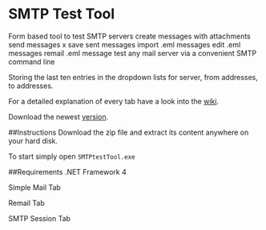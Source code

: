 # SMTP Test Tool


Form based tool to 
test SMTP servers
create messages with attachments
send messages x
save sent messages
import .eml messages
edit .eml messages
remail .eml message
test any mail server via a convenient SMTP command line

Storing the last ten entries in the dropdown lists for server, from addresses, to addresses.

For a detailed explanation of every tab have a look into the [wiki](https://github.com/georgjf/SMTPtool/wiki).

Download the newest [version](https://raw.githubusercontent.com/georgjf/SMTPtool/master/SMTPtool%20v4.zip). 

##Instructions
Download the zip file and extract its content anywhere on your hard disk.

To start simply open `SMTPtestTool.exe`


##Requirements
.NET Framework 4



Simple Mail Tab

Remail Tab

SMTP Session Tab

